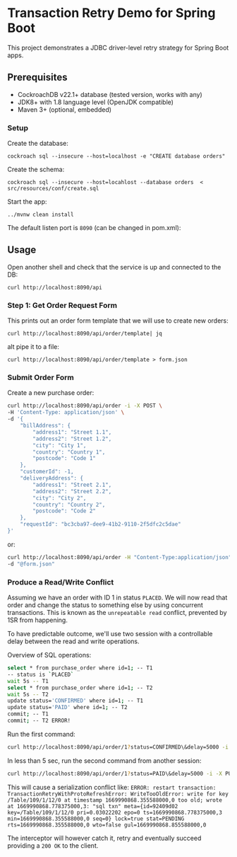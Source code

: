 # Transaction Retry Demo for Spring Boot
                                   
This project demonstrates a JDBC driver-level retry strategy for Spring Boot apps.

## Prerequisites

- CockroachDB v22.1+ database (tested version, works with any)
- JDK8+ with 1.8 language level (OpenJDK compatible)
- Maven 3+ (optional, embedded)

### Setup

Create the database:

    cockroach sql --insecure --host=localhost -e "CREATE database orders"

Create the schema:

    cockroach sql --insecure --host=locahlost --database orders  < src/resources/conf/create.sql

Start the app:
             
    ../mvnw clean install
    
The default listen port is `8090` (can be changed in pom.xml):
    
## Usage

Open another shell and check that the service is up and connected to the DB:

    curl http://localhost:8090/api

### Step 1: Get Order Request Form
           
This prints out an order form template that we will use to create new orders:

    curl http://localhost:8090/api/order/template| jq

alt pipe it to a file:

    curl http://localhost:8090/api/order/template > form.json

### Submit Order Form
   
Create a new purchase order:

```bash
curl http://localhost:8090/api/order -i -X POST \
-H 'Content-Type: application/json' \
-d '{
    "billAddress": {
        "address1": "Street 1.1",
        "address2": "Street 1.2",
        "city": "City 1",
        "country": "Country 1",
        "postcode": "Code 1"
    },
    "customerId": -1,
    "deliveryAddress": {
        "address1": "Street 2.1",
        "address2": "Street 2.2",
        "city": "City 2",
        "country": "Country 2",
        "postcode": "Code 2"
    },
    "requestId": "bc3cba97-dee9-41b2-9110-2f5dfc2c5dae"
}'
```

or:

```bash
curl http://localhost:8090/api/order -H "Content-Type:application/json" -X POST \
-d "@form.json"
```

### Produce a Read/Write Conflict

Assuming we have an order with ID 1 in status `PLACED`. We will now read that order and 
change the status to something else by using concurrent transactions. This is known as the 
`unrepeatable read` conflict, prevented by 1SR from happening.

To have predictable outcome, we'll use two session with a controllable delay between the 
read and write operations. 

Overview of SQL operations:

```bash
select * from purchase_order where id=1; -- T1 
-- status is `PLACED`
wait 5s -- T1 
select * from purchase_order where id=1; -- T2
wait 5s -- T2
update status='CONFIRMED' where id=1; -- T1
update status='PAID' where id=1; -- T2
commit; -- T1
commit; -- T2 ERROR!
```
                     
Run the first command:

```bash
curl http://localhost:8090/api/order/1?status=CONFIRMED\&delay=5000 -i -X PUT
```

In less than 5 sec, run the second command from another session:

```bash
curl http://localhost:8090/api/order/1?status=PAID\&delay=5000 -i -X PUT
```

This will cause a serialization conflict like: `ERROR: restart transaction: TransactionRetryWithProtoRefreshError: WriteTooOldError: write for key /Table/109/1/12/0 at timestamp 1669990868.355588000,0 too old; wrote at 1669990868.778375000,3: "sql txn" meta={id=92409d02 key=/Table/109/1/12/0 pri=0.03022202 epo=0 ts=1669990868.778375000,3 min=1669990868.355588000,0 seq=0} lock=true stat=PENDING rts=1669990868.355588000,0 wto=false gul=1669990868.855588000,0`

The interceptor will however catch it, retry and eventually succeed providing a `200 OK` to
the client.

